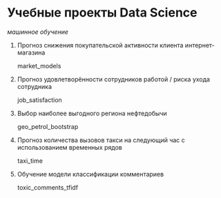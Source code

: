 # Учебные проекты Data Science
*машинное обучение*

1. Прогноз снижения покупательской активности клиента интернет-магазина

   market_models
3. Прогноз удовлетворённости сотрудников работой / риска ухода сотрудника

   job_satisfaction
5. Выбор наиболее выгодного региона нефтедобычи

   geo_petrol_bootstrap
7. Прогноз количества вызовов такси на следующий час с использованием временных рядов

   taxi_time
9. Обучение модели классификации комментариев

   toxic_comments_tfidf
